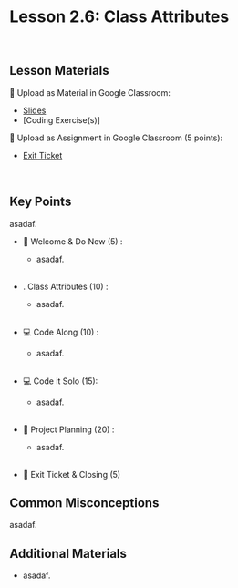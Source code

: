# Lesson 2.6: Class Attributes

<br>

## Lesson Materials

📖 Upload as Material in Google Classroom:
- [Slides](https://docs.google.com/presentation/d/199pOWeWNW_t0tJDaBauQSb-8MF1vCy0PApB8XlRhLXs/edit?usp=sharing)
- [Coding Exercise(s)]

📝 Upload as Assignment in Google Classroom (5 points):
- [Exit Ticket](https://forms.gle/wBjdvGZNWKG5JL2u8)

<br>

## Key Points
asadaf.


- 👋 Welcome & Do Now (5) : 
    -  asadaf. <br><br>

- . Class Attributes (10) : 
    - asadaf.<br><br>

- 💻 Code Along (10) :
    - asadaf.<br><br>

- 💻 Code it Solo  (15): 
    - asadaf. <br><br>

- 📝 Project Planning (20) : 
    - asadaf. <br><br>

- 👋 Exit Ticket & Closing (5)


## Common Misconceptions
asadaf.


## Additional Materials
- asadaf.
